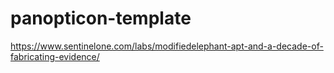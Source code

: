 # panopticon-template

https://www.sentinelone.com/labs/modifiedelephant-apt-and-a-decade-of-fabricating-evidence/
